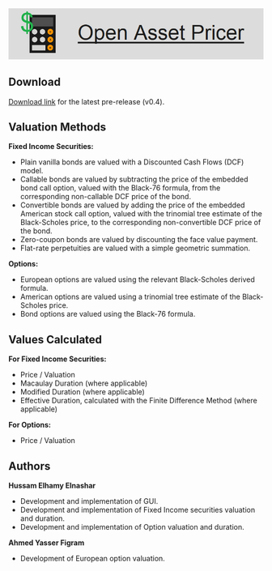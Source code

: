 <img src="logo.png" alt="Logo" class="center">

<h2>Download</h2>
<a href="https://github.com/HNash/OpenAssetPricer/releases/download/v0.4/v0.4.zip">Download link</a> for the latest pre-release (v0.4).

<h2>Valuation Methods</h2>

<b>Fixed Income Securities:</b>

<ul>
<li>Plain vanilla bonds are valued with a Discounted Cash Flows (DCF) model.</li>
<li>Callable bonds are valued by subtracting the price of the embedded bond call option, valued with the Black-76 formula, from the corresponding non-callable DCF price of the bond.</li>
<li>Convertible bonds are valued by adding the price of the embedded American stock call option, valued with the trinomial tree estimate of the Black-Scholes price, to the corresponding non-convertible DCF price of the bond.</li>  
<li>Zero-coupon bonds are valued by discounting the face value payment.</li>
<li>Flat-rate perpetuities are valued with a simple geometric summation.</li>
</ul>

<b>Options:</b>

<ul>
<li>European options are valued using the relevant Black-Scholes derived formula.</li>
<li>American options are valued using a trinomial tree estimate of the Black-Scholes price.</li>
<li>Bond options are valued using the Black-76 formula.</li>
</ul>

<h2>Values Calculated</h2>

<b>For Fixed Income Securities:</b>

<ul>
<li>Price / Valuation</li>
<li>Macaulay Duration (where applicable)</li>
<li>Modified Duration (where applicable)</li>
<li>Effective Duration, calculated with the Finite Difference Method (where applicable)</li>
</ul>

<b>For Options:</b>

<ul>
<li>Price / Valuation</li>
</ul>

<h2>Authors</h2>
<b>Hussam Elhamy Elnashar</b>
<ul>
<li>Development and implementation of GUI.</li>
<li>Development and implementation of Fixed Income securities valuation and duration.</li>
<li>Development and implementation of Option valuation and duration.</li>
</ul>
<b>Ahmed Yasser  Figram</b>
<ul>
<li>Development of European option valuation.</li>
</ul>
